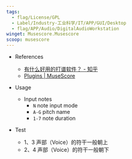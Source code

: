 ```yaml
---
tags:
  - flag/License/GPL
  - Label/Industry-工业科学/IT/APP/GUI/Desktop
  - flag/APP/Audio/DigitalAudioWorkstation
winget: Musescore.Musescore
scoop: musescore
---
```


- References
    - [有什么好用的打谱软件？ - 知乎](https://www.zhihu.com/question/23003386)
    - [Plugins | MuseScore](https://musescore.org/en/plugins?category=All&compatibility=4496)

- Usage
    - Input notes
        - `N` note input mode
        - `A-G` pitch name
        - `1-7` note duration

- Test
    - 1、3 声部（Voice）的符干一般朝上
    - 2、4 声部（Voice）的符干一般朝下
